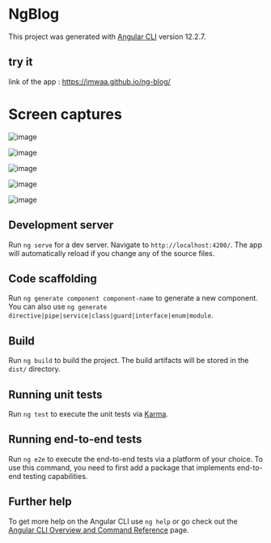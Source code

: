 # NgBlog

This project was generated with [Angular CLI](https://github.com/angular/angular-cli) version 12.2.7.
## try it
link of the app : https://imwaa.github.io/ng-blog/

# Screen captures

![image](https://user-images.githubusercontent.com/69726409/136961542-6b327053-b425-4ff6-ab64-acc753f38393.png)

![image](https://user-images.githubusercontent.com/69726409/136961680-b2552443-dcc6-4952-8456-7952592d42e4.png)

![image](https://user-images.githubusercontent.com/69726409/136961737-97b35a3d-f43a-484c-8dd5-6791a9b5b36e.png)

![image](https://user-images.githubusercontent.com/69726409/136961804-d242155b-cbe9-459e-9f32-f197b83835ff.png)


![image](https://user-images.githubusercontent.com/69726409/136961410-382a6ea0-c3d1-4c4a-9a3d-7856eca2a0c1.png)


## Development server

Run `ng serve` for a dev server. Navigate to `http://localhost:4200/`. The app will automatically reload if you change any of the source files.

## Code scaffolding

Run `ng generate component component-name` to generate a new component. You can also use `ng generate directive|pipe|service|class|guard|interface|enum|module`.

## Build

Run `ng build` to build the project. The build artifacts will be stored in the `dist/` directory.

## Running unit tests

Run `ng test` to execute the unit tests via [Karma](https://karma-runner.github.io).

## Running end-to-end tests

Run `ng e2e` to execute the end-to-end tests via a platform of your choice. To use this command, you need to first add a package that implements end-to-end testing capabilities.

## Further help

To get more help on the Angular CLI use `ng help` or go check out the [Angular CLI Overview and Command Reference](https://angular.io/cli) page.
